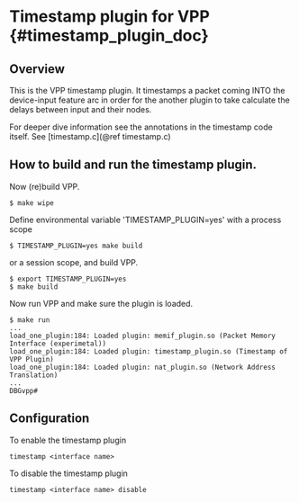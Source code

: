 # Timestamp plugin for VPP    {#timestamp_plugin_doc}

## Overview

This is the VPP timestamp plugin.  It timestamps a packet coming INTO the device-input
feature arc in order for the another plugin to take calculate the delays between input
and their nodes.

For deeper dive information see the annotations in the  timestamp code itself. See [timestamp.c](@ref timestamp.c)

## How to build and run the timestamp plugin.

Now (re)build VPP.

	$ make wipe

Define environmental variable 'TIMESTAMP_PLUGIN=yes' with a process scope

	$ TIMESTAMP_PLUGIN=yes make build

or a session scope, and build VPP.

	$ export TIMESTAMP_PLUGIN=yes
	$ make build

Now run VPP and make sure the plugin is loaded.

	$ make run
	...
	load_one_plugin:184: Loaded plugin: memif_plugin.so (Packet Memory Interface (experimetal))
	load_one_plugin:184: Loaded plugin: timestamp_plugin.so (Timestamp of VPP Plugin)
	load_one_plugin:184: Loaded plugin: nat_plugin.so (Network Address Translation)
	...
	DBGvpp#

## Configuration

To enable the timestamp plugin

	timestamp <interface name>

To disable the timestamp plugin

	timestamp <interface name> disable